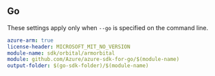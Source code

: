 ## Go

These settings apply only when `--go` is specified on the command line.

```yaml $(go) && $(track2)
azure-arm: true
license-header: MICROSOFT_MIT_NO_VERSION
module-name: sdk/orbital/armorbital
module: github.com/Azure/azure-sdk-for-go/$(module-name)
output-folder: $(go-sdk-folder)/$(module-name)
```